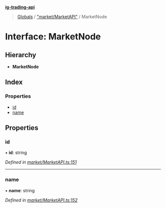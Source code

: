 **[ig-trading-api](../README.md)**

> [Globals](../globals.md) / ["market/MarketAPI"](../modules/_market_marketapi_.md) / MarketNode

# Interface: MarketNode

## Hierarchy

* **MarketNode**

## Index

### Properties

* [id](_market_marketapi_.marketnode.md#id)
* [name](_market_marketapi_.marketnode.md#name)

## Properties

### id

•  **id**: string

*Defined in [market/MarketAPI.ts:151](https://github.com/bennycode/ig-trading-api/blob/3c6eaee/src/market/MarketAPI.ts#L151)*

___

### name

•  **name**: string

*Defined in [market/MarketAPI.ts:152](https://github.com/bennycode/ig-trading-api/blob/3c6eaee/src/market/MarketAPI.ts#L152)*
